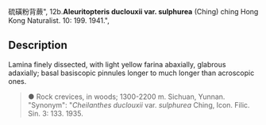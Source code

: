 硫磺粉背蕨",
12b.**Aleuritopteris duclouxii var. sulphurea** (Ching) ching Hong Kong Naturalist. 10: 199. 1941.",

## Description
Lamina finely dissected, with light yellow farina abaxially, glabrous adaxially; basal basiscopic pinnules longer to much longer than acroscopic ones.

> ● Rock crevices, in woods; 1300-2200 m. Sichuan, Yunnan.
  "Synonym": "*Cheilanthes duclouxii* var. *sulphurea* Ching, Icon. Filic. Sin. 3: 133. 1935.

